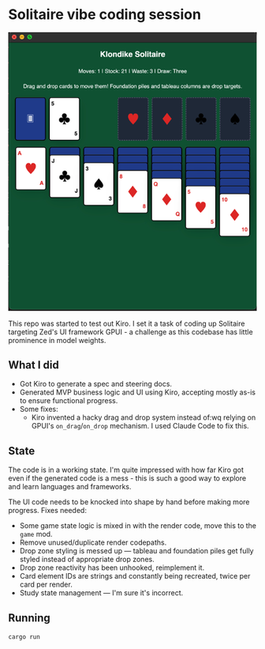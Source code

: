 # Solitaire vibe coding session

![Demo](assets/demo_screenshot.png)

This repo was started to test out Kiro. I set it a task of coding up Solitaire targeting Zed's UI framework GPUI - a 
challenge as this codebase has little prominence in model weights.

## What I did

* Got Kiro to generate a spec and steering docs.
* Generated MVP business logic and UI using Kiro, accepting mostly as-is to ensure functional progress.
* Some fixes:
    * Kiro invented a hacky drag and drop system instead of:wq relying on GPUI's `on_drag`/`on_drop` mechanism. I used 
      Claude Code to fix this.

## State

The code is in a working state. I'm quite impressed with how far Kiro got even if the generated code is a mess - this is 
such a good way to explore and learn languages and frameworks.

The UI code needs to be knocked into shape by hand before making more progress. Fixes needed:

* Some game state logic is mixed in with the render code, move this to the `game` mod.
* Remove unused/duplicate render codepaths.
* Drop zone styling is messed up — tableau and foundation piles get fully styled instead of appropriate drop zones.
* Drop zone reactivity has been unhooked, reimplement it.
* Card element IDs are strings and constantly being recreated, twice per card per render.
* Study state management — I'm sure it's incorrect.

## Running

```bash
cargo run
```